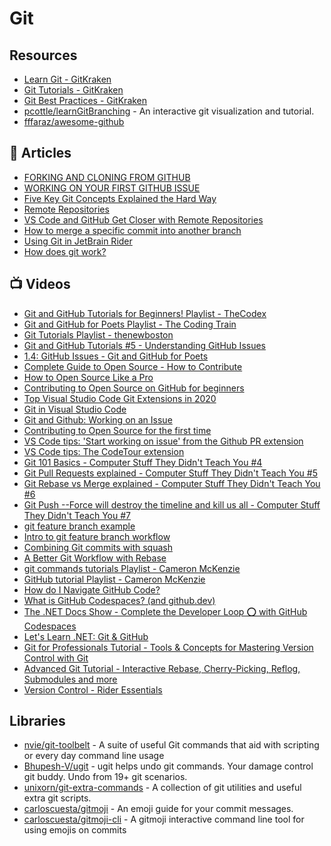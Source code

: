 # Git

## Resources
- [Learn Git - GitKraken](https://www.gitkraken.com/learn/git)
- [Git Tutorials - GitKraken](https://www.gitkraken.com/learn/git/tutorials)
- [Git Best Practices - GitKraken](https://www.gitkraken.com/learn/git/best-practices)
- [pcottle/learnGitBranching](https://github.com/pcottle/learnGitBranching) - An interactive git visualization and tutorial.
- [fffaraz/awesome-github](https://github.com/fffaraz/awesome-github)

## 📕 Articles
- [FORKING AND CLONING FROM GITHUB](https://www.stevejgordon.co.uk/forking-cloning-github)
- [WORKING ON YOUR FIRST GITHUB ISSUE](https://www.stevejgordon.co.uk/working-on-your-first-github-issue)
- [Five Key Git Concepts Explained the Hard Way](https://zwischenzugs.com/2018/03/14/five-key-git-concepts-explained-the-hard-way/)
- [Remote Repositories](https://code.visualstudio.com/blogs/2021/06/10/remote-repositories)
- [VS Code and GitHub Get Closer with Remote Repositories](https://medium.com/young-coder/remote-repositories-a-better-experience-for-github-in-vs-code-9edcc7d20a41)
- [How to merge a specific commit into another branch](https://dev.to/iamafro/how-to-merge-a-specific-commit-into-another-branch--oak)
- [Using Git in JetBrain Rider](https://www.jetbrains.com/help/rider/Using_Git_Integration.html)
- [How does git work?](https://steven-giesel.com/blogPost/327faa1b-3802-4e48-bf39-8b06590da57b)

## 📺 Videos
- [Git and GitHub Tutorials for Beginners! Playlist - TheCodex](https://www.youtube.com/playlist?list=PLB5jA40tNf3v1wdyYfxQXgdjPgQvP7Xzg)
- [Git and GitHub for Poets Playlist - The Coding Train](https://www.youtube.com/playlist?list=PLRqwX-V7Uu6ZF9C0YMKuns9sLDzK6zoiV)
- [Git Tutorials Playlist - thenewboston](https://www.youtube.com/playlist?list=PL6gx4Cwl9DGAKWClAD_iKpNC0bGHxGhcx)
- [Git and GitHub Tutorials #5 - Understanding GitHub Issues](https://www.youtube.com/watch?v=TKJ4RdhyB5Y)
- [1.4: GitHub Issues - Git and GitHub for Poets](https://www.youtube.com/watch?v=WMykv2ZMyEQ)
- [Complete Guide to Open Source - How to Contribute](https://www.youtube.com/watch?v=yzeVMecydCE)
- [How to Open Source Like a Pro](https://www.youtube.com/watch?v=MT6M_sqAuZo)
- [Contributing to Open Source on GitHub for beginners](https://www.youtube.com/watch?v=k6KcaMffxac)
- [Top Visual Studio Code Git Extensions in 2020](https://www.youtube.com/watch?v=N8L6RJ5uZoE)
- [Git in Visual Studio Code](https://www.youtube.com/watch?v=wMqukSKYcvU)
- [Git and Github: Working on an Issue](https://www.youtube.com/watch?v=2Y8AkBUbrNU)
- [Contributing to Open Source for the first time](https://www.youtube.com/watch?v=c6b6B9oN4Vg)
- [VS Code tips: 'Start working on issue' from the Github PR extension](https://www.youtube.com/watch?v=uZvrcugumKI)
- [VS Code tips: The CodeTour extension](https://www.youtube.com/watch?v=cUoYQKZPZcg)
- [Git 101 Basics - Computer Stuff They Didn't Teach You #4](https://www.youtube.com/watch?v=WBg9mlpzEYU&t=1078s)
- [Git Pull Requests explained - Computer Stuff They Didn't Teach You #5](https://www.youtube.com/watch?v=Mfz8NQncwiQ)
- [Git Rebase vs Merge explained - Computer Stuff They Didn't Teach You #6](https://www.youtube.com/watch?v=hae9zg0-sZY)
- [Git Push --Force will destroy the timeline and kill us all - Computer Stuff They Didn't Teach You #7](https://www.youtube.com/watch?v=dgOpnebZkRo)
- [git feature branch example](https://www.youtube.com/watch?v=IfD3PwpOz7U)
- [Intro to git feature branch workflow](https://www.youtube.com/watch?v=Lj_jAFwofLs)
- [Combining Git commits with squash](https://www.youtube.com/watch?v=V5KrD7CmO4o)
- [A Better Git Workflow with Rebase](https://www.youtube.com/watch?v=f1wnYdLEpgI)
- [git commands tutorials Playlist - Cameron McKenzie](https://www.youtube.com/playlist?list=PL_RrEj88onS-SAZOGnaUlexOzgRqWrOPR)
- [GitHub tutorial Playlist - Cameron McKenzie](https://www.youtube.com/playlist?list=PL_RrEj88onS8-8OfcYMuLXnTfnSIGf37k)
- [How do I Navigate GitHub Code?](https://www.youtube.com/watch?v=V1yvdQszBDM)
- [What is GitHub Codespaces? (and github.dev)](https://www.youtube.com/watch?v=vDXPkAdqSyI)
- [The .NET Docs Show - Complete the Developer Loop ⭕ with GitHub Codespaces](https://www.youtube.com/watch?v=vWzPYYoW0kM)
- [Let's Learn .NET: Git & GitHub](https://www.youtube.com/watch?v=PDDAUtX6E7c)
- [Git for Professionals Tutorial - Tools & Concepts for Mastering Version Control with Git](https://www.youtube.com/watch?v=Uszj_k0DGsg)
- [Advanced Git Tutorial - Interactive Rebase, Cherry-Picking, Reflog, Submodules and more](https://www.youtube.com/watch?v=qsTthZi23VE)
- [Version Control - Rider Essentials](https://www.youtube.com/watch?v=_fTwymtpg78)
## Libraries
- [nvie/git-toolbelt](https://github.com/nvie/git-toolbelt) - A suite of useful Git commands that aid with scripting or every day command line usage
- [Bhupesh-V/ugit](https://github.com/Bhupesh-V/ugit) -  ugit helps undo git commands. Your damage control git buddy. Undo from 19+ git scenarios.
- [unixorn/git-extra-commands](https://github.com/unixorn/git-extra-commands) - A collection of git utilities and useful extra git scripts.
- [carloscuesta/gitmoji](https://github.com/carloscuesta/gitmoji) - An emoji guide for your commit messages. 
- [carloscuesta/gitmoji-cli](https://github.com/carloscuesta/gitmoji-cli) - A gitmoji interactive command line tool for using emojis on commits